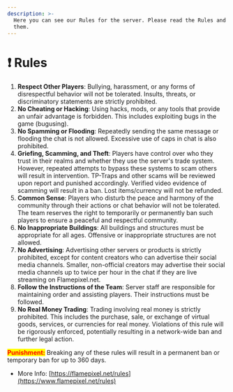 ```yaml
---
description: >-
  Here you can see our Rules for the server. Please read the Rules and accept
  them.
---
```


# ❗ Rules

1. **Respect Other Players**: Bullying, harassment, or any forms of disrespectful behavior will not be tolerated. Insults, threats, or discriminatory statements are strictly prohibited.
2. **No Cheating or Hacking**: Using hacks, mods, or any tools that provide an unfair advantage is forbidden. This includes exploiting bugs in the game (bugusing).
3. **No Spamming or Flooding**: Repeatedly sending the same message or flooding the chat is not allowed. Excessive use of caps in chat is also prohibited.
4. **Griefing, Scamming, and Theft**: Players have control over who they trust in their realms and whether they use the server's trade system. However, repeated attempts to bypass these systems to scam others will result in intervention. TP-Traps and other scams will be reviewed upon report and punished accordingly. Verified video evidence of scamming will result in a ban. Lost items/currency will not be refunded.
5. **Common Sense**: Players who disturb the peace and harmony of the community through their actions or chat behavior will not be tolerated. The team reserves the right to temporarily or permanently ban such players to ensure a peaceful and respectful community.
6. **No Inappropriate Buildings**: All buildings and structures must be appropriate for all ages. Offensive or inappropriate structures are not allowed.
7. **No Advertising**: Advertising other servers or products is strictly prohibited, except for content creators who can advertise their social media channels. Smaller, non-official creators may advertise their social media channels up to twice per hour in the chat if they are live streaming on Flamepixel.net.
8. **Follow the Instructions of the Team**: Server staff are responsible for maintaining order and assisting players. Their instructions must be followed.
9. **No Real Money Trading**: Trading involving real money is strictly prohibited. This includes the purchase, sale, or exchange of virtual goods, services, or currencies for real money. Violations of this rule will be rigorously enforced, potentially resulting in a network-wide ban and further legal action.

<mark style="color:red;">**Punishment:**</mark> Breaking any of these rules will result in a permanent ban or temporary ban for up to 360 days.

* More Info: [https://flamepixel.net/rules](https://www.flamepixel.net/rules)
